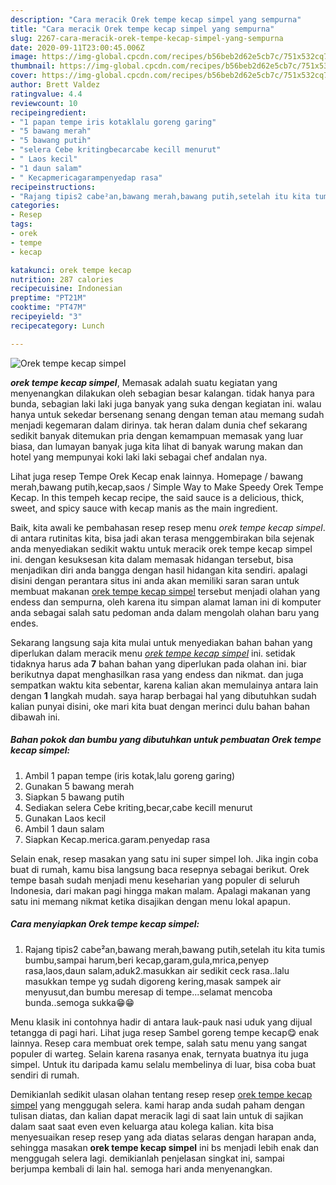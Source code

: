 ```yaml
---
description: "Cara meracik Orek tempe kecap simpel yang sempurna"
title: "Cara meracik Orek tempe kecap simpel yang sempurna"
slug: 2267-cara-meracik-orek-tempe-kecap-simpel-yang-sempurna
date: 2020-09-11T23:00:45.006Z
image: https://img-global.cpcdn.com/recipes/b56beb2d62e5cb7c/751x532cq70/orek-tempe-kecap-simpel-foto-resep-utama.jpg
thumbnail: https://img-global.cpcdn.com/recipes/b56beb2d62e5cb7c/751x532cq70/orek-tempe-kecap-simpel-foto-resep-utama.jpg
cover: https://img-global.cpcdn.com/recipes/b56beb2d62e5cb7c/751x532cq70/orek-tempe-kecap-simpel-foto-resep-utama.jpg
author: Brett Valdez
ratingvalue: 4.4
reviewcount: 10
recipeingredient:
- "1 papan tempe iris kotaklalu goreng garing"
- "5 bawang merah"
- "5 bawang putih"
- "selera Cebe kritingbecarcabe kecill menurut"
- " Laos kecil"
- "1 daun salam"
- " Kecapmericagarampenyedap rasa"
recipeinstructions:
- "Rajang tipis2 cabe²an,bawang merah,bawang putih,setelah itu kita tumis bumbu,sampai harum,beri kecap,garam,gula,mrica,penyep rasa,laos,daun salam,aduk2.masukkan air sedikit ceck rasa..lalu masukkan tempe yg sudah digoreng kering,masak sampek air menyusut,dan bumbu meresap di tempe...selamat mencoba bunda..semoga sukka😁😁"
categories:
- Resep
tags:
- orek
- tempe
- kecap

katakunci: orek tempe kecap 
nutrition: 287 calories
recipecuisine: Indonesian
preptime: "PT21M"
cooktime: "PT47M"
recipeyield: "3"
recipecategory: Lunch

---
```



![Orek tempe kecap simpel](https://img-global.cpcdn.com/recipes/b56beb2d62e5cb7c/751x532cq70/orek-tempe-kecap-simpel-foto-resep-utama.jpg)

<b><i>orek tempe kecap simpel</i></b>, Memasak adalah suatu kegiatan yang menyenangkan dilakukan oleh sebagian besar kalangan. tidak hanya para bunda, sebagian laki laki juga banyak yang suka dengan kegiatan ini. walau hanya untuk sekedar bersenang senang dengan teman atau memang sudah menjadi kegemaran dalam dirinya. tak heran dalam dunia chef sekarang sedikit banyak ditemukan pria dengan kemampuan memasak yang luar biasa, dan lumayan banyak juga kita lihat di banyak warung makan dan hotel yang mempunyai koki laki laki sebagai chef andalan nya.

Lihat juga resep Tempe Orek Kecap enak lainnya. Homepage / bawang merah,bawang putih,kecap,saos / Simple Way to Make Speedy Orek Tempe Kecap. In this tempeh kecap recipe, the said sauce is a delicious, thick, sweet, and spicy sauce with kecap manis as the main ingredient.

Baik, kita awali ke pembahasan resep resep menu <i>orek tempe kecap simpel</i>. di antara rutinitas kita, bisa jadi akan terasa menggembirakan bila sejenak anda menyediakan sedikit waktu untuk meracik orek tempe kecap simpel ini. dengan kesuksesan kita dalam memasak hidangan tersebut, bisa menjadikan diri anda bangga dengan hasil hidangan kita sendiri. apalagi disini dengan perantara situs ini anda akan memiliki saran saran untuk membuat makanan <u>orek tempe kecap simpel</u> tersebut menjadi olahan yang endess dan sempurna, oleh karena itu simpan alamat laman ini di komputer anda sebagai salah satu pedoman anda dalam mengolah olahan baru yang endes.


Sekarang langsung saja kita mulai untuk menyediakan bahan bahan yang diperlukan dalam meracik menu <u><i>orek tempe kecap simpel</i></u> ini. setidak tidaknya harus ada <b>7</b> bahan bahan yang diperlukan pada olahan ini. biar berikutnya dapat menghasilkan rasa yang endess dan nikmat. dan juga sempatkan waktu kita sebentar, karena kalian akan memulainya antara lain dengan <b>1</b> langkah mudah. saya harap berbagai hal yang dibutuhkan sudah kalian punyai disini, oke mari kita buat dengan merinci dulu bahan bahan dibawah ini.

<!--inarticleads1-->

##### Bahan pokok dan bumbu yang dibutuhkan untuk pembuatan Orek tempe kecap simpel:

1. Ambil 1 papan tempe (iris kotak,lalu goreng garing)
1. Gunakan 5 bawang merah
1. Siapkan 5 bawang putih
1. Sediakan selera Cebe kriting,becar,cabe kecill menurut
1. Gunakan  Laos kecil
1. Ambil 1 daun salam
1. Siapkan  Kecap.merica.garam.penyedap rasa


Selain enak, resep masakan yang satu ini super simpel loh. Jika ingin coba buat di rumah, kamu bisa langsung baca resepnya sebagai berikut. Orek tempe basah sudah menjadi menu keseharian yang populer di seluruh Indonesia, dari makan pagi hingga makan malam. Apalagi makanan yang satu ini memang nikmat ketika disajikan dengan menu lokal apapun. 

<!--inarticleads2-->

##### Cara menyiapkan Orek tempe kecap simpel:

1. Rajang tipis2 cabe²an,bawang merah,bawang putih,setelah itu kita tumis bumbu,sampai harum,beri kecap,garam,gula,mrica,penyep rasa,laos,daun salam,aduk2.masukkan air sedikit ceck rasa..lalu masukkan tempe yg sudah digoreng kering,masak sampek air menyusut,dan bumbu meresap di tempe...selamat mencoba bunda..semoga sukka😁😁


Menu klasik ini contohnya hadir di antara lauk-pauk nasi uduk yang dijual tetangga di pagi hari. Lihat juga resep Sambel goreng tempe kecap😋 enak lainnya. Resep cara membuat orek tempe, salah satu menu yang sangat populer di warteg. Selain karena rasanya enak, ternyata buatnya itu juga simpel. Untuk itu daripada kamu selalu membelinya di luar, bisa coba buat sendiri di rumah. 

Demikianlah sedikit ulasan olahan tentang resep resep <u>orek tempe kecap simpel</u> yang menggugah selera. kami harap anda sudah paham dengan tulisan diatas, dan kalian dapat meracik lagi di saat lain untuk di sajikan dalam saat saat even even keluarga atau kolega kalian. kita bisa menyesuaikan resep resep yang ada diatas selaras dengan harapan anda, sehingga masakan <b>orek tempe kecap simpel</b> ini bs menjadi lebih enak dan menggugah selera lagi. demikianlah penjelasan singkat ini, sampai berjumpa kembali di lain hal. semoga hari anda menyenangkan.
